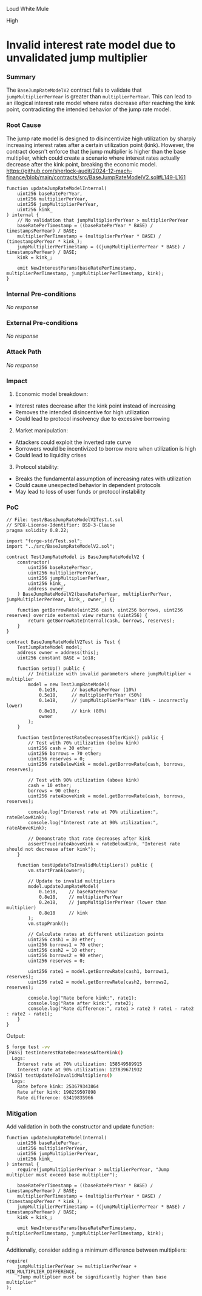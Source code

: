 Loud White Mule

High

# Invalid interest rate model due to unvalidated jump multiplier

### Summary

The `BaseJumpRateModelV2` contract fails to validate that `jumpMultiplierPerYear` is greater than `multiplierPerYear`. This can lead to an illogical interest rate model where rates decrease after reaching the kink point, contradicting the intended behavior of the jump rate model.


### Root Cause

The jump rate model is designed to disincentivize high utilization by sharply increasing interest rates after a certain utilization point (kink). However, the contract doesn't enforce that the jump multiplier is higher than the base multiplier, which could create a scenario where interest rates actually decrease after the kink point, breaking the economic model.
https://github.com/sherlock-audit/2024-12-mach-finance/blob/main/contracts/src/BaseJumpRateModelV2.sol#L149-L161
```solidity
function updateJumpRateModelInternal(
    uint256 baseRatePerYear,
    uint256 multiplierPerYear,
    uint256 jumpMultiplierPerYear,
    uint256 kink_
) internal {
    // No validation that jumpMultiplierPerYear > multiplierPerYear
    baseRatePerTimestamp = ((baseRatePerYear * BASE) / timestampsPerYear) / BASE;
    multiplierPerTimestamp = (multiplierPerYear * BASE) / (timestampsPerYear * kink_);
    jumpMultiplierPerTimestamp = ((jumpMultiplierPerYear * BASE) / timestampsPerYear) / BASE;
    kink = kink_;

    emit NewInterestParams(baseRatePerTimestamp, multiplierPerTimestamp, jumpMultiplierPerTimestamp, kink);
}
```

### Internal Pre-conditions

_No response_

### External Pre-conditions

_No response_

### Attack Path

_No response_

### Impact

1. Economic model breakdown:
- Interest rates decrease after the kink point instead of increasing
- Removes the intended disincentive for high utilization
- Could lead to protocol insolvency due to excessive borrowing
2. Market manipulation:
- Attackers could exploit the inverted rate curve
- Borrowers would be incentivized to borrow more when utilization is high
- Could lead to liquidity crises
3. Protocol stability:
- Breaks the fundamental assumption of increasing rates with utilization
- Could cause unexpected behavior in dependent protocols
- May lead to loss of user funds or protocol instability

### PoC

```solidity
// File: test/BaseJumpRateModelV2Test.t.sol
// SPDX-License-Identifier: BSD-3-Clause
pragma solidity 0.8.22;

import "forge-std/Test.sol";
import "../src/BaseJumpRateModelV2.sol";

contract TestJumpRateModel is BaseJumpRateModelV2 {
    constructor(
        uint256 baseRatePerYear,
        uint256 multiplierPerYear,
        uint256 jumpMultiplierPerYear,
        uint256 kink_,
        address owner_
    ) BaseJumpRateModelV2(baseRatePerYear, multiplierPerYear, jumpMultiplierPerYear, kink_, owner_) {}

    function getBorrowRate(uint256 cash, uint256 borrows, uint256 reserves) override external view returns (uint256) {
        return getBorrowRateInternal(cash, borrows, reserves);
    }
}

contract BaseJumpRateModelV2Test is Test {
    TestJumpRateModel model;
    address owner = address(this);
    uint256 constant BASE = 1e18;
    
    function setUp() public {
        // Initialize with invalid parameters where jumpMultiplier < multiplier
        model = new TestJumpRateModel(
            0.1e18,     // baseRatePerYear (10%)
            0.5e18,     // multiplierPerYear (50%)
            0.1e18,     // jumpMultiplierPerYear (10% - incorrectly lower)
            0.8e18,     // kink (80%)
            owner
        );
    }

    function testInterestRateDecreasesAfterKink() public {
        // Test with 70% utilization (below kink)
        uint256 cash = 30 ether;
        uint256 borrows = 70 ether;
        uint256 reserves = 0;
        uint256 rateBelowKink = model.getBorrowRate(cash, borrows, reserves);

        // Test with 90% utilization (above kink)
        cash = 10 ether;
        borrows = 90 ether;
        uint256 rateAboveKink = model.getBorrowRate(cash, borrows, reserves);

        console.log("Interest rate at 70% utilization:", rateBelowKink);
        console.log("Interest rate at 90% utilization:", rateAboveKink);
        
        // Demonstrate that rate decreases after kink
        assertTrue(rateAboveKink < rateBelowKink, "Interest rate should not decrease after kink");
    }

    function testUpdateToInvalidMultipliers() public {
        vm.startPrank(owner);
        
        // Update to invalid multipliers
        model.updateJumpRateModel(
            0.1e18,    // baseRatePerYear
            0.8e18,    // multiplierPerYear
            0.2e18,    // jumpMultiplierPerYear (lower than multiplier)
            0.8e18     // kink
        );
        vm.stopPrank();

        // Calculate rates at different utilization points
        uint256 cash1 = 30 ether;
        uint256 borrows1 = 70 ether;
        uint256 cash2 = 10 ether;
        uint256 borrows2 = 90 ether;
        uint256 reserves = 0;

        uint256 rate1 = model.getBorrowRate(cash1, borrows1, reserves);
        uint256 rate2 = model.getBorrowRate(cash2, borrows2, reserves);

        console.log("Rate before kink:", rate1);
        console.log("Rate after kink:", rate2);
        console.log("Rate difference:", rate1 > rate2 ? rate1 - rate2 : rate2 - rate1);
    }
}
```
Output:
```bash
$ forge test -vv
[PASS] testInterestRateDecreasesAfterKink() 
  Logs:
    Interest rate at 70% utilization: 158549589915
    Interest rate at 90% utilization: 127839671932
[PASS] testUpdateToInvalidMultipliers()
  Logs:
    Rate before kink: 253679343864
    Rate after kink: 190259507898
    Rate difference: 63419835966
```

### Mitigation

Add validation in both the constructor and update function:
```solidity
function updateJumpRateModelInternal(
    uint256 baseRatePerYear,
    uint256 multiplierPerYear,
    uint256 jumpMultiplierPerYear,
    uint256 kink_
) internal {
    require(jumpMultiplierPerYear > multiplierPerYear, "Jump multiplier must exceed base multiplier");
    
    baseRatePerTimestamp = ((baseRatePerYear * BASE) / timestampsPerYear) / BASE;
    multiplierPerTimestamp = (multiplierPerYear * BASE) / (timestampsPerYear * kink_);
    jumpMultiplierPerTimestamp = ((jumpMultiplierPerYear * BASE) / timestampsPerYear) / BASE;
    kink = kink_;

    emit NewInterestParams(baseRatePerTimestamp, multiplierPerTimestamp, jumpMultiplierPerTimestamp, kink);
}
```
Additionally, consider adding a minimum difference between multipliers:
```solidity
require(
    jumpMultiplierPerYear >= multiplierPerYear + MIN_MULTIPLIER_DIFFERENCE,
    "Jump multiplier must be significantly higher than base multiplier"
);
```